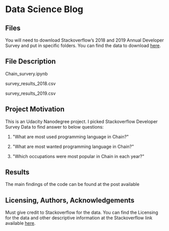 # Data Science Blog

## Files

You will need to download Stackoverflow’s 2018 and 2019 Annual Developer Survey and put in specific folders. You can find the data to download [here](https://insights.stackoverflow.com/survey).


## File Description

 Chain_survery.ipynb
 
 survey_results_2018.csv
 
 survey_results_2019.csv


## Project Motivation

This is an Udacity Nanodegree project. I picked Stackoverflow Developer Survey Data to find answer to below questions:

1. "What are most used programming language in Chain?"

2. "What are most wanted programming language in Chain?"

3. "Which occupations were most popular in Chain in each year?"



## Results

The main findings of the code can be found at the post available

## Licensing, Authors, Acknowledgements

Must give credit to Stackoverflow for the data. You can find the Licensing for the data and other descriptive information at the Stackoverflow link available [here](https://insights.stackoverflow.com/survey).
